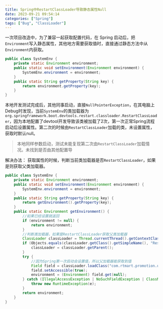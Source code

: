 ```yaml
---
title: Spring中RestartClassLoader导致静态属性Null
date: 2023-09-21 09:54:14
categories: ["Spring"]
tags: ["Bug", "ClassLoader"]
---
```


一次项目改造中，为了兼容一起获取配置代码，在 Spring 启动后，把`Environment`写入静态属性，其他地方需要获取值时，直接通过静态方法中从`Environment`内获取。

```java
public class SystemEnv {
    private static Environment environment;
    public static void setEnvironment(Environment environment) {
        SystemEnv.environment = environment;
    }
    public static String getProperty(String key) {
        return environment.getProperty(key);
    }
}
```

<!-- more -->

本地开发测试完成后，其他同事启动，直接`NullPointerException`，在其电脑上Debug时发现，当前`SystemEnv`的类加载器为`org.springframework.boot.devtools.restart.classloader.RestartClassLoader`，因为本地配置了devtool开发导致该类被加载了2次，第一次正常Spring流程启动后设置属性。第二次的时候由`RestartClassLoader`加载的类，未设置属性，获取时默认null。
> 本地同样参数启动，测试未能复现第二次由`RestartClassLoader`加载情况。未找到是否由其他配置导

解决办法：
获取属性的时候，判断当前类加载器是否`RestartClassLoader`，如果是则获取父类加载器。
```java
public class SystemEnv {
    private static Environment environment;
    public static void setEnvironment(Environment environment) {
        SystemEnv.environment = environment;
    }
    public static String getProperty(String key) {
        return getEnvironment().getProperty(key);
    }
    public static Environment getEnvironment() {
        //如果已经设置就返回
        if (environment != null) {
            return environment;
        }
        //判断类加载器，如果是RestartClassLoader获取父类加载器
        ClassLoader classLoader = Thread.currentThread().getContextClassLoader();
        if (Objects.equals(classLoader.getClass().getSimpleName(), "RestartClassLoader")) {
            classLoader = classLoader.getParent();
        }
        try {
            //因为Spring第一次启动会设置值，所以父加载器能获取到值
            Field field = classLoader.loadClass("com.rtmart.promotion.util.SystemEnv").getDeclaredField("environment");
            field.setAccessible(true);
            environment = (Environment) field.get(null);
        } catch (IllegalAccessException | NoSuchFieldException | ClassNotFoundException e) {
            throw new RuntimeException(e);
        }
        return environment;
    }
}
```

